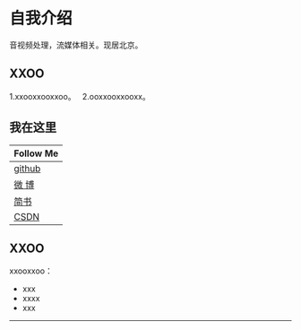 
自我介绍
=========
音视频处理，流媒体相关。现居北京。

## XXOO
1.xxooxxooxxoo。  
2.ooxxooxxooxx。

## 我在这里

|Follow Me|
|---|
|[github][github]
|[微 博][weibo]
|[简书][jianshu]
|[CSDN][csdn]


## XXOO
xxooxxoo：
* xxx
* xxxx
* xxx

*******************
[csdn]:http://blog.csdn.net/wupengqiangqinli
[weibo]:http://weibo.com/5331606571
[jianshu]:http://www.jianshu.com/u/60bc77d008a2
[github]:https://github.com/Bepartofyou
